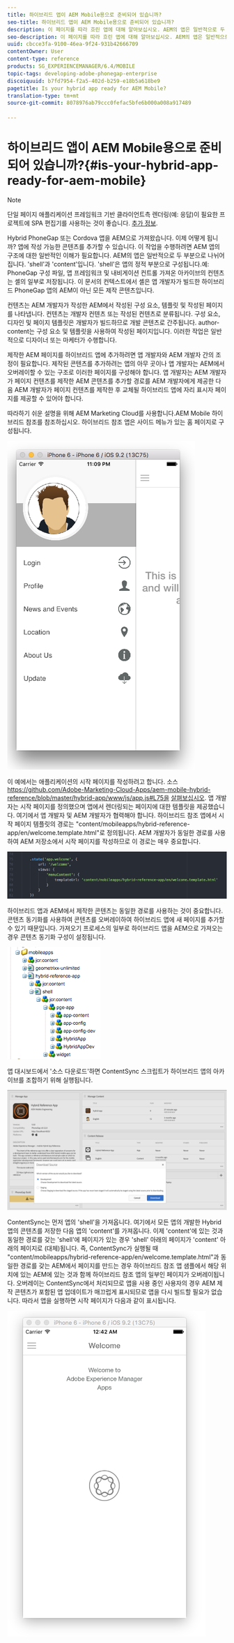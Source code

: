 ```yaml
---
title: 하이브리드 앱이 AEM Mobile용으로 준비되어 있습니까?
seo-title: 하이브리드 앱이 AEM Mobile용으로 준비되어 있습니까?
description: 이 페이지를 따라 흐린 앱에 대해 알아보십시오. AEM의 앱은 일반적으로 두 부분으로 나뉘어집니다. 'shell'과 'content' 및 이 페이지에서는 이러한 주제에 대한 더 많은 통찰력을 제공합니다.
seo-description: 이 페이지를 따라 흐린 앱에 대해 알아보십시오. AEM의 앱은 일반적으로 두 부분으로 나뉘어집니다. 'shell'과 'content' 및 이 페이지에서는 이러한 주제에 대한 더 많은 통찰력을 제공합니다.
uuid: cbcce3fa-9100-46ea-9f24-931b42666709
contentOwner: User
content-type: reference
products: SG_EXPERIENCEMANAGER/6.4/MOBILE
topic-tags: developing-adobe-phonegap-enterprise
discoiquuid: b7fd7954-f2a5-402d-b259-e18b5a618be9
pagetitle: Is your hybrid app ready for AEM Mobile?
translation-type: tm+mt
source-git-commit: 8078976ab79ccc0fefac5bfe6b000a008a917489

---
```



# 하이브리드 앱이 AEM Mobile용으로 준비되어 있습니까?{#is-your-hybrid-app-ready-for-aem-mobile}

>[!NOTE]
>
>단일 페이지 애플리케이션 프레임워크 기반 클라이언트측 렌더링(예: 응답)이 필요한 프로젝트에 SPA 편집기를 사용하는 것이 좋습니다. [추가 정보](/help/sites-developing/spa-overview.md).

Hybrid PhoneGap 또는 Cordova 앱을 AEM으로 가져왔습니다. 이제 어떻게 됩니까? 앱에 작성 가능한 콘텐츠를 추가할 수 있습니다. 이 작업을 수행하려면 AEM 앱의 구조에 대한 일반적인 이해가 필요합니다. AEM의 앱은 일반적으로 두 부분으로 나뉘어집니다. &#39;shell&#39;과 &#39;content&#39;입니다. &#39;shell&#39;은 앱의 정적 부분으로 구성됩니다.예: PhoneGap 구성 파일, 앱 프레임워크 및 내비게이션 컨트롤 가져온 아카이브의 컨텐츠는 셸의 일부로 저장됩니다. 이 문서의 컨텍스트에서 셸은 앱 개발자가 빌드한 하이브리드 PhoneGap 앱의 AEM이 아닌 모든 제작 콘텐츠입니다.

컨텐츠는 AEM 개발자가 작성한 AEM에서 작성된 구성 요소, 템플릿 및 작성된 페이지를 나타냅니다. 컨텐츠는 개발자 컨텐츠 또는 작성된 컨텐츠로 분류됩니다. 구성 요소, 디자인 및 페이지 템플릿은 개발자가 빌드하므로 개발 콘텐츠로 간주됩니다. author-content는 구성 요소 및 템플릿을 사용하여 작성된 페이지입니다. 이러한 작업은 일반적으로 디자이너 또는 마케터가 수행합니다.

제작한 AEM 페이지를 하이브리드 앱에 추가하려면 앱 개발자와 AEM 개발자 간의 조정이 필요합니다. 제작된 콘텐츠를 추가하려는 앱의 아무 곳이나 앱 개발자는 AEM에서 오버레이할 수 있는 구조로 이러한 페이지를 구성해야 합니다. 앱 개발자는 AEM 개발자가 페이지 컨텐츠를 제작한 AEM 콘텐츠를 추가할 경로를 AEM 개발자에게 제공한 다음 AEM 개발자가 페이지 컨텐츠를 제작한 후 교체될 하이브리드 앱에 자리 표시자 페이지를 제공할 수 있어야 합니다.

따라하기 쉬운 설명을 위해 AEM Marketing Cloud를 사용합니다.AEM Mobile 하이브리드 참조를 참조하십시오. 하이브리드 참조 앱은 사이드 메뉴가 있는 홈 페이지로 구성됩니다.

![chlimage_1-76](assets/chlimage_1-76.png)

이 예에서는 애플리케이션의 시작 페이지를 작성하려고 합니다. 소스 https://github.com/Adobe-Marketing-Cloud-Apps/aem-mobile-hybrid-reference/blob/master/hybrid-app/www/js/app.js#L75을 [살펴보십시오](https://github.com/Adobe-Marketing-Cloud-Apps/aem-mobile-hybrid-reference/blob/master/hybrid-app/www/js/app.js#L75). 앱 개발자는 시작 페이지를 정의했으며 앱에서 렌더링되는 페이지에 대한 템플릿을 제공했습니다. 여기에서 앱 개발자 및 AEM 개발자가 협력해야 합니다. 하이브리드 참조 앱에서 시작 페이지 템플릿의 경로는 &quot;content/mobileapps/hybrid-reference-app/en/welcome.template.html&quot;로 정의됩니다. AEM 개발자가 동일한 경로를 사용하여 AEM 저장소에서 시작 페이지를 작성하므로 이 경로는 매우 중요합니다.

![chlimage_1-77](assets/chlimage_1-77.png)

하이브리드 앱과 AEM에서 제작한 콘텐츠는 동일한 경로를 사용하는 것이 중요합니다. 콘텐츠 동기화를 사용하여 콘텐츠를 오버레이하여 하이브리드 앱에 새 페이지를 추가할 수 있기 때문입니다. 가져오기 프로세스의 일부로 하이브리드 앱을 AEM으로 가져오는 경우 콘텐츠 동기화 구성이 설정됩니다.

![chlimage_1-78](assets/chlimage_1-78.png)

앱 대시보드에서 &#39;소스 다운로드&#39;하면 ContentSync 스크립트가 하이브리드 앱의 아카이브를 조합하기 위해 실행됩니다.

![chlimage_1-79](assets/chlimage_1-79.png)

ContentSync는 먼저 앱의 &#39;shell&#39;을 가져옵니다. 여기에서 모든 앱의 개발한 Hybrid 앱의 콘텐츠를 저장한 다음 앱의 &#39;content&#39;를 가져옵니다. 이제 &#39;content&#39;에 있는 것과 동일한 경로를 갖는 &#39;shell&#39;에 페이지가 있는 경우 &#39;shell&#39; 아래의 페이지가 &#39;content&#39; 아래의 페이지로 (대체)됩니다. 즉, ContentSync가 실행될 때 &quot;content/mobileapps/hybrid-reference-app/en/welcome.template.html&quot;과 동일한 경로를 갖는 AEM에서 페이지를 만드는 경우 하이브리드 참조 앱 샘플에서 해당 위치에 있는 AEM에 있는 것과 함께 하이브리드 참조 앱의 일부인 페이지가 오버레이됩니다. 오버레이는 ContentSync에서 처리되므로 앱을 사용 중인 사용자의 경우 AEM 제작 콘텐츠가 포함된 앱 업데이트가 매끄럽게 표시되므로 앱을 다시 빌드할 필요가 없습니다. 따라서 앱을 실행하면 시작 페이지가 다음과 같이 표시됩니다.

![chlimage_1-80](assets/chlimage_1-80.png)

